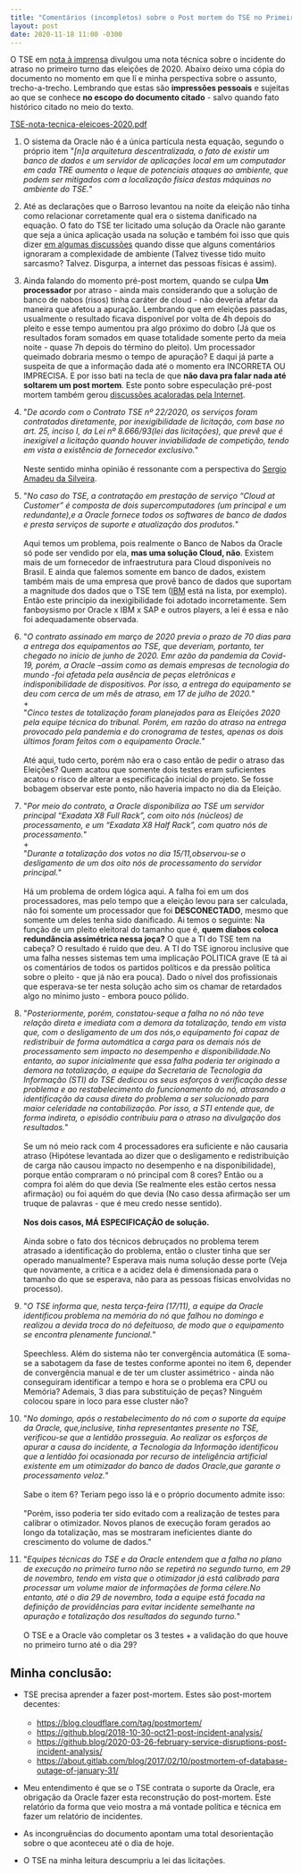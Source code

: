 ```yaml
---
title: "Comentários (incompletos) sobre o Post mortem do TSE no Primeiro turno das Eleições 2020"
layout: post
date: 2020-11-18 11:00 -0300
---
```


O TSE em [nota à imprensa](https://www.tse.jus.br/imprensa/noticias-tse/2020/Novembro/tse-divulga-nota-tecnica-sobre-o-atraso-da-totalizacao-dos-votos-no-primeiro-turno) divulgou uma nota técnica sobre o incidente do atraso no primeiro turno das eleições de 2020. Abaixo deixo uma cópia do documento no momento em que lí e minha perspectiva sobre o assunto, trecho-a-trecho. Lembrando que estas são __impressões pessoais__ e sujeitas ao que se conhece __no escopo do documento citado__ - salvo quando fato histórico citado no meio do texto.

[TSE-nota-tecnica-eleicoes-2020.pdf](https://github.com/leleobhz/leleobhz.github.io/files/5560645/TSE-nota-tecnica-eleicoes-2020.pdf)

1) O sistema da Oracle não é a única partícula nesta equação, segundo o próprio item "_[n]a arquitetura descentralizada, o fato de existir um banco de dados e um servidor de aplicações local em um computador em cada TRE aumenta o leque de potenciais ataques ao ambiente, que podem ser mitigados com a localização física destas máquinas no ambiente do TSE._"

2) Até as declarações que o Barroso levantou na noite da eleição não tinha como relacionar corretamente qual era o sistema danificado na equação. O fato do TSE ter licitado uma solução da Oracle não garante que seja a única aplicação usada na solução e também foi isso que quis dizer [em algumas discussões](https://www.facebook.com/vidadba/posts/3510817589005902?comment_id=3510859325668395) quando disse que alguns comentários ignoraram a complexidade de ambiente (Talvez tivesse tido muito sarcasmo? Talvez. Disgurpa, a internet das pessoas físicas é assim).

3) Ainda falando do momento pré-post mortem, quando se culpa __Um processador__ por atraso - ainda mais considerando que a solução de banco de nabos (risos) tinha caráter de cloud - não deveria afetar da maneira que afetou a apuração. Lembrando que em eleições passadas, usualmente o resultado ficava disponível por volta de 4h depois do pleito e esse tempo aumentou pra algo próximo do dobro (Já que os resultados foram somados em quase totalidade somente perto da meia noite - quase 7h depois do término do pleito). Um processador queimado dobraria mesmo o tempo de apuração? E daqui já parte a suspeita de que a informação dada até o momento era INCORRETA OU IMPRECISA. E por isso bati na tecla de que __não dava pra falar nada até soltarem um post mortem__. Este ponto sobre especulação pré-post mortem também gerou [discussões acaloradas pela Internet](https://www.facebook.com/vidadba/posts/3510817589005902?comment_id=3510859325668395).

4) "_De acordo com o Contrato TSE nº 22/2020, os serviços foram contratados diretamente, por inexigibilidade de licitação, com base no art. 25, inciso I, da Lei nº 8.666/93(lei das licitações), que prevê que é inexigível a licitação quando houver inviabilidade de competição, tendo em vista a existência de fornecedor exclusivo._" <br/><br/>Neste sentido minha opinião é ressonante com a perspectiva do [Sergio Amadeu da Silveira](https://twitter.com/samadeu/status/1328791205132505089).

5) "_No caso do TSE, a contratação em prestação de serviço “Cloud at Customer” é composta de dois supercomputadores (um principal e um redundante),e a Oracle fornece todos os softwares de banco de dados e presta serviços de suporte e atualização dos produtos._"<br/><br/>Aqui temos um problema, pois realmente o Banco de Nabos da Oracle só pode ser vendido por ela, __mas uma solução Cloud, não__. Existem mais de um fornecedor de infraestrutura para Cloud disponíveis no Brasil. E ainda que falemos somente em banco de dados, existem também mais de uma empresa que provê banco de dados que suportam a magnitude dos dados que o TSE tem ([IBM](https://www.ibm.com/br-pt/cloud/databases) está na lista, por exemplo). Então este princípio da inexigibilidade foi adotado incorretamente. Sem fanboysismo por Oracle x IBM x SAP e outros players, a lei é essa e não foi adequadamente observada.

6) "_O contrato assinado em março de 2020 previa o prazo de 70 dias para a entrega dos equipamentos ao TSE, que deveriam, portanto, ter chegado no início de junho de 2020. Emr azão da pandemia da Covid-19, porém, a Oracle –assim como as demais empresas de  tecnologia  do  mundo -foi  afetada  pela  ausência  de  peças  eletrônicas  e indisponibilidade de dispositivos. Por isso, a entrega do equipamento se deu com cerca de um mês de atraso, em 17 de julho de 2020._"<br/>+<br/>"_Cinco testes de totalização foram planejados para as Eleições 2020 pela equipe técnica do tribunal. Porém, em razão do atraso na entrega provocado pela pandemia e do cronograma de testes, apenas os dois últimos foram feitos com o equipamento Oracle._"<br/><br/>Até aqui, tudo certo, porém não era o caso então de pedir o atraso das Eleições? Quem acatou que somente dois testes eram suficientes acatou o risco de alterar a especificação inicial do projeto. Se fosse bobagem observar este ponto, não haveria impacto no dia da Eleição.

7) "_Por meio do contrato, a Oracle disponibiliza ao TSE um servidor principal “Exadata X8 Full Rack”, com oito nós (núcleos) de processamento, e um “Exadata X8 Half Rack”, com quatro nós de processamento._"<br/>+<br/>"_Durante a totalização dos votos no dia 15/11,observou-se o desligamento de um dos oito nós de processamento do servidor principal._"<br/><br/>Há um problema de ordem lógica aqui. A falha foi em um dos processadores, mas pelo tempo que a eleição levou para ser calculada, não foi somente um processador que foi __DESCONECTADO__, mesmo que somente um deles tenha sido danificado. Ai temos o seguinte: Na função de um pleito eleitoral do tamanho que é, __quem diabos coloca redundância assimétrica nessa joça?__ O que a TI do TSE tem na cabeça? O resultado é ruido que deu. A TI do TSE ignorou inclusive que uma falha nesses sistemas tem uma implicação POLITICA grave (E tá ai os comentários de todos os partidos políticos e da pressão política sobre o pleito - que já não era pouca). Dado o nível dos profissionais que esperava-se ter nesta solução acho sim os chamar de retardados algo no mínimo justo - embora pouco pólido.

8) "_Posteriormente, porém, constatou-seque a falha no nó não teve relação direta e imediata com a demora da totalização, tendo em vista que, com o desligamento de um dos nós,o equipamento foi capaz de redistribuir de forma automática a carga para os demais nós de processamento sem impacto no desempenho e disponibilidade.No entanto, ao supor inicialmente que essa falha poderia ter originado a demora na totalização, a equipe da Secretaria de Tecnologia da Informação (STI) do TSE dedicou os seus esforços à verificação desse problema e ao restabelecimento do funcionamento do nó, atrasando a identificação da causa direta do problema a ser solucionado para maior celeridade na contabilização. Por isso, a STI entende que, de forma indireta, o episódio contribuiu para o atraso na divulgação dos resultados._"<br/><br/>Se um nó meio rack com 4 processadores era suficiente e não causaria atraso (Hipótese levantada ao dizer que o desligamento e redistribuição de carga não causou impacto no desempenho e na disponibilidade), porque então compraram o nó principal com 8 cores? Então ou a compra foi além do que devia (Se realmente eles estão certos nessa afirmação) ou foi aquém do que devia (No caso dessa afirmação ser um truque de palavras - que é meu credo nesse sentido).<br/><br/>__Nos dois casos, MÁ ESPECIFICAÇÃO de solução.__<br/><br/>Ainda sobre o fato dos técnicos debruçados no problema terem atrasado a identificação do problema, então o cluster tinha que ser operado manualmente? Esperava mais numa solução desse porte (Veja que novamente, a critica e a acidez dela é dimensionada para o tamanho do que se esperava, não para as pessoas físicas envolvidas no processo).

9) "_O TSE informa que, nesta terça-feira (17/11), a equipe da Oracle identificou problema na memória do nó que falhou no domingo e realizou a devida troca do nó defeituoso, de modo que o equipamento se encontra plenamente funcional._"<br/><br/>Speechless. Além do sistema não ter convergência automática (E soma-se a sabotagem da fase de testes conforme apontei no item 6, depender de convergência manual e de ter um cluster assimétrico - ainda não conseguiram identificar a tempo e hora se o problema era CPU ou Memória? Ademais, 3 dias para substituição de peças? Ninguém colocou spare in loco para esse cluster não?

10) "_No domingo, após o restabelecimento do nó com o suporte da equipe da Oracle, que,inclusive, tinha representantes presente no TSE, verificou-se que a lentidão prosseguia. Ao realizar os esforços de apurar a causa do incidente, a Tecnologia da Informação identificou que a lentidão foi ocasionada por recurso de inteligência artificial existente em um otimizador do banco de dados Oracle,que garante o processamento veloz._"<br/><br/>Sabe o item 6? Teriam pego isso lá e o próprio documento admite isso:<br/><br/>"Porém, isso poderia ter sido evitado com a realização de testes para calibrar o otimizador. Novos planos de execução foram gerados ao longo da totalização, mas se mostraram ineficientes diante do crescimento do volume de dados."

11) "_Equipes técnicas do TSE e da Oracle entendem que a falha no plano de execução no primeiro turno não se repetirá no segundo turno, em 29 de novembro, tendo em vista que o otimizador já está calibrado para processar um volume maior de informações de forma célere.No entanto, até o dia 29 de novembro, toda a equipe está focada na definição de providências para evitar incidente semelhante na apuração e totalização dos resultados do segundo turno._"<br/><br/>O TSE e a Oracle vão completar os 3 testes + a validação do que houve no primeiro turno até o dia 29?

## Minha conclusão:

- TSE precisa aprender a fazer post-mortem. Estes são post-mortem decentes:<br/><br/>
    - https://blog.cloudflare.com/tag/postmortem/
    - https://github.blog/2018-10-30-oct21-post-incident-analysis/
    - https://github.blog/2020-03-26-february-service-disruptions-post-incident-analysis/
    - https://about.gitlab.com/blog/2017/02/10/postmortem-of-database-outage-of-january-31/

* Meu entendimento é que se o TSE contrata o suporte da Oracle, era obrigação da Oracle fazer esta reconstrução do post-mortem. Este relatório da forma que veio mostra a má vontade política e técnica em fazer um relatório de incidentes.

* As incongruências do documento apontam uma total desorientação sobre o que aconteceu até o dia de hoje. 

* O TSE na minha leitura descumpriu a lei das licitações.
